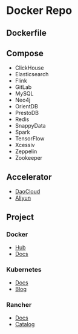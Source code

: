 # Docker Repo

## Dockerfile

## Compose

- ClickHouse
- Elasticsearch
- Flink
- GitLab
- MySQL
- Neo4j
- OrientDB
- PrestoDB
- Redis
- SnappyData
- Spark
- TensorFlow
- Xcessiv
- Zeppelin
- Zookeeper

## Accelerator

- [DaoCloud](https://www.daocloud.io/mirror)
- [Aliyun](https://cr.console.aliyun.com/#/accelerator)

## Project

### Docker 

- [Hub](https://hub.docker.com)
- [Docs](https://docs.docker.com/)

### Kubernetes

- [Docs](https://kubernetes.io/docs/home/)
- [Blog](https://kubernetes.io/blog/)

### Rancher

- [Docs](https://rancher.com/docs/)
- [Catalog](https://github.com/rancher/community-catalog)
